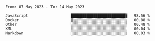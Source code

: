 <!--START_SECTION:waka-->

```text
From: 07 May 2023 - To: 14 May 2023

JavaScript                   ████████████████████████▓   98.56 %
Docker                       ▒░░░░░░░░░░░░░░░░░░░░░░░░   00.88 %
Other                        ░░░░░░░░░░░░░░░░░░░░░░░░░   00.48 %
XML                          ░░░░░░░░░░░░░░░░░░░░░░░░░   00.04 %
Markdown                     ░░░░░░░░░░░░░░░░░░░░░░░░░   00.03 %
```

<!--END_SECTION:waka-->

